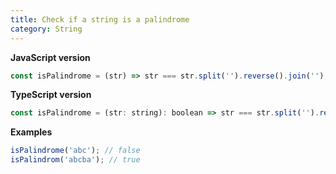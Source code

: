 ```yaml
---
title: Check if a string is a palindrome
category: String
---
```


**JavaScript version**

```js
const isPalindrome = (str) => str === str.split('').reverse().join('');
```

**TypeScript version**

```js
const isPalindrome = (str: string): boolean => str === str.split('').reverse().join('');
```

**Examples**

```js
isPalindrome('abc'); // false
isPalindrom('abcba'); // true
```
